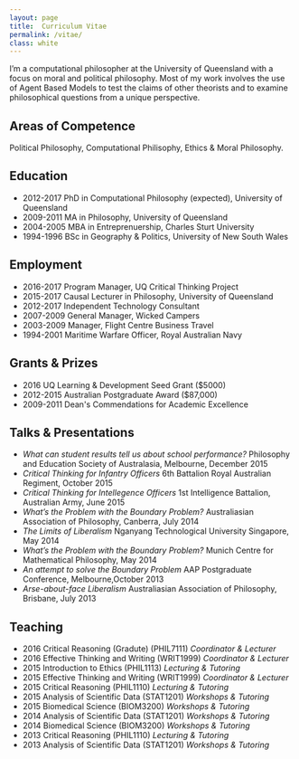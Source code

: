 ```yaml
---
layout: page
title:  Curriculum Vitae
permalink: /vitae/
class: white
---
```


I’m a computational philosopher at the University of Queensland with a focus on moral and political philosophy. Most of my work involves the use of Agent Based Models to test the claims of other theorists and to examine philosophical questions from a unique perspective. 

## Areas of Competence

Political Philosophy, Computational Philisophy, Ethics & Moral Philosophy.

## Education

  - 2012-2017 PhD in Computational Philosophy (expected), University of Queensland
  - 2009-2011 MA in Philosophy, University of Queensland
  - 2004-2005 MBA in Entreprenuership, Charles Sturt University
  - 1994-1996 BSc in Geography & Politics, University of New South Wales

## Employment

  - 2016-2017 Program Manager, UQ Critical Thinking Project
  - 2015-2017 Causal Lecturer in Philosophy, University of Queensland
  - 2012-2017 Independent Technology Consultant
  - 2007-2009 General Manager, Wicked Campers
  - 2003-2009 Manager, Flight Centre Business Travel
  - 1994-2001 Maritime Warfare Officer, Royal Australian Navy

<!--
## Publications
-->

## Grants & Prizes

  - 2016 UQ Learning & Development Seed Grant ($5000)
  - 2012-2015 Australian Postgraduate Award ($87,000)
  - 2009-2011 Dean's Commendations for Academic Excellence

## Talks & Presentations

  - _What can student results tell us about school performance?_ Philosophy and Education Society of Australasia, Melbourne, December 2015
  - _Critical Thinking for Infantry Officers_ 6th Battalion Royal Australian Regiment, October 2015
  - _Critical Thinking for Intellegence Officers_ 1st Intelligence Battalion, Australian Army, June 2015
  - _What’s the Problem with the Boundary Problem?_ Australiasian Association of Philosophy, Canberra, July 2014 
  - _The Limits of Liberalism_ Nganyang Technological University Singapore, May 2014 
  - _What’s the Problem with the Boundary Problem?_ Munich Centre for Mathematical Philosophy, May 2014
  - _An attempt to solve the Boundary Problem_ AAP Postgraduate Conference, Melbourne,October 2013
  - _Arse-about-face Liberalism_ Australiasian Association of Philosophy, Brisbane, July 2013

## Teaching

  - 2016 Critical Reasoning (Gradute) (PHIL7111) _Coordinator & Lecturer_
  - 2016 Effective Thinking and Writing (WRIT1999) _Coordinator & Lecturer_
  - 2015 Introduction to Ethics (PHIL1113) _Lecturing & Tutoring_
  - 2015 Effective Thinking and Writing (WRIT1999) _Coordinator & Lecturer_
  - 2015 Critical Reasoning (PHIL1110) _Lecturing & Tutoring_
  - 2015 Analysis of Scientific Data (STAT1201) _Workshops & Tutoring_
  - 2015 Biomedical Science (BIOM3200) _Workshops & Tutoring_
  - 2014 Analysis of Scientific Data (STAT1201) _Workshops & Tutoring_
  - 2014 Biomedical Science (BIOM3200) _Workshops & Tutoring_
  - 2013 Critical Reasoning (PHIL1110) _Lecturing & Tutoring_
  - 2013 Analysis of Scientific Data (STAT1201) _Workshops & Tutoring_